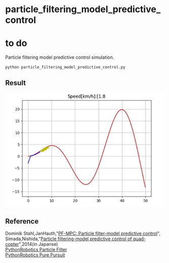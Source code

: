 # particle_filtering_model_predictive_control  
# to do
Particle filtering model predictive control simulation.
~~~
python particle_filtering_model_predictive_control.py
~~~
## Result  
![demo](./pf-mpc.gif)  
## Reference  
Dominik Stahl,JanHauth,"[PF-MPC: Particle filter-model predictive control](https://www.sciencedirect.com/science/article/pii/S0167691111001125)",
Simada,Nishida,"[Particle filtering-model predictive control of quad-copter](http://lab.cntl.kyutech.ac.jp/~nishida/paper/2014/RSJ2014/3M1-03.pdf)",2014(in Japanse)  
[PythonRobotics Particle Filter](https://github.com/AtsushiSakai/PythonRobotics/tree/master/Localization/particle_filter)  
[PythonRobotics Pure Pursuit](https://github.com/AtsushiSakai/PythonRobotics/blob/master/PathTracking/pure_pursuit)  
